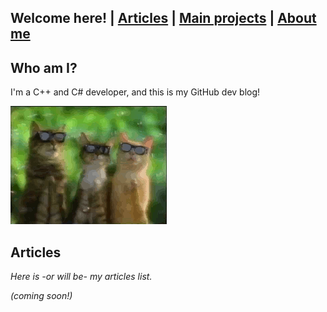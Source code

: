 ## Welcome here! | [Articles](articles.md) | [Main projects](projects.md) | [About me](about.md)

## Who am I?
I'm a C++ and C# developer, and this is my GitHub dev blog!

<img src="assets/cat-clap.gif" alt="hi" class="inline"/>

## Articles
*Here is -or will be- my articles list.*

*(coming soon!)*

